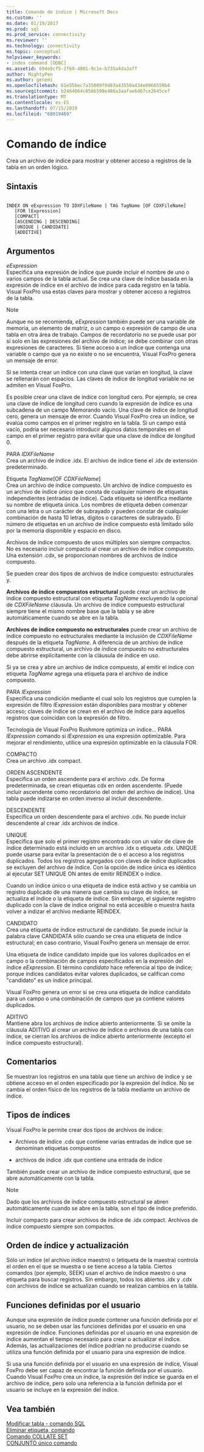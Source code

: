 ```yaml
---
title: Comando de índice | Microsoft Docs
ms.custom: ''
ms.date: 01/19/2017
ms.prod: sql
ms.prod_service: connectivity
ms.reviewer: ''
ms.technology: connectivity
ms.topic: conceptual
helpviewer_keywords:
- index command [ODBC]
ms.assetid: 694e8cf5-2f69-4001-9c1e-b735a4da3aff
author: MightyPen
ms.author: genemi
ms.openlocfilehash: 61e55bec7a35009f0d83a43550a434e0966559b4
ms.sourcegitcommit: b2464064c0566590e486a3aafae6d67ce2645cef
ms.translationtype: MT
ms.contentlocale: es-ES
ms.lasthandoff: 07/15/2019
ms.locfileid: "68019469"
---
```

# <a name="index-command"></a>Comando de índice
Crea un archivo de índice para mostrar y obtener acceso a registros de la tabla en un orden lógico.  
  
## <a name="syntax"></a>Sintaxis  
  
```  
  
INDEX ON eExpression TO IDXFileName | TAG TagName [OF CDXFileName]  
   [FOR lExpression]  
   [COMPACT]  
   [ASCENDING | DESCENDING]  
   [UNIQUE | CANDIDATE]  
   [ADDITIVE]  
```  
  
## <a name="arguments"></a>Argumentos  
 *eExpression*  
 Especifica una expresión de índice que puede incluir el nombre de uno o varios campos de la tabla actual. Se crea una clave de índice basada en la expresión de índice en el archivo de índice para cada registro en la tabla. Visual FoxPro usa estas claves para mostrar y obtener acceso a registros de la tabla.  
  
> [!NOTE]  
>  Aunque no se recomienda, *eExpression* también puede ser una variable de memoria, un elemento de matriz, o un campo o expresión de campo de una tabla en otra área de trabajo. Campos de recordatorio no se puede usar por sí solo en las expresiones del archivo de índice; se debe combinar con otras expresiones de caracteres. Si tiene acceso a un índice que contenga una variable o campo que ya no existe o no se encuentra, Visual FoxPro genera un mensaje de error.  
  
 Si se intenta crear un índice con una clave que varían en longitud, la clave se rellenarán con espacios. Las claves de índice de longitud variable no se admiten en Visual FoxPro.  
  
 Es posible crear una clave de índice con longitud cero. Por ejemplo, se crea una clave de índice de longitud cero cuando la expresión de índice es una subcadena de un campo Memorando vacío. Una clave de índice de longitud cero, genera un mensaje de error. Cuando Visual FoxPro crea un índice, se evalúa como campos en el primer registro en la tabla. Si un campo está vacío, podría ser necesario introducir algunos datos temporales en el campo en el primer registro para evitar que una clave de índice de longitud 0.  
  
 PARA *IDXFileName*  
 Crea un archivo de índice .idx. El archivo de índice tiene el .idx de extensión predeterminado.  
  
 Etiqueta *TagName*[OF *CDXFileName*]  
 Crea un archivo de índice compuesto. Un archivo de índice compuesto es un archivo de índice único que consta de cualquier número de etiquetas independientes (entradas de índice). Cada etiqueta se identifica mediante su nombre de etiqueta única. Los nombres de etiqueta deben comenzar con una letra o un carácter de subrayado y pueden constar de cualquier combinación de hasta 10 letras, dígitos o caracteres de subrayado. El número de etiquetas en un archivo de índice compuesto está limitado sólo por la memoria disponible y espacio en disco.  
  
 Archivos de índice compuesto de usos múltiples son siempre compactos. No es necesario incluir compacto al crear un archivo de índice compuesto. Una extensión .cdx, se proporcionan nombres de archivos de índice compuesto.  
  
 Se pueden crear dos tipos de archivos de índice compuesto: estructurales y.  
  
 **Archivos de índice compuestos estructural** puede crear un archivo de índice compuesto estructural con etiqueta *TagName* excluyendo la opcional de *CDXFileName* cláusula. Un archivo de índice compuesto estructural siempre tiene el mismo nombre base que la tabla y se abre automáticamente cuando se abre en la tabla.  
  
 **Archivos de índice compuesto no estructurales** puede crear un archivo de índice compuesto no estructurales mediante la inclusión de *CDXFileName* después de la etiqueta *TagName*. A diferencia de un archivo de índice compuesto estructural, un archivo de índice compuesto no estructurales debe abrirse explícitamente con la cláusula de índice en uso.  
  
 Si ya se crea y abre un archivo de índice compuesto, al emitir el índice con etiqueta *TagName* agrega una etiqueta para el archivo de índice compuesto.  
  
 PARA *lExpression*  
 Especifica una condición mediante el cual solo los registros que cumplen la expresión de filtro *lExpression* están disponibles para mostrar y obtener acceso; claves de índice se crean en el archivo de índice para aquellos registros que coincidan con la expresión de filtro.  
  
 Tecnología de Visual FoxPro Rushmore optimiza un índice... PARA *lExpression* comando si *lExpression* es una expresión optimizable. Para mejorar el rendimiento, utilice una expresión optimizable en la cláusula FOR.  
  
 COMPACTO  
 Crea un archivo .idx compact.  
  
 ORDEN ASCENDENTE  
 Especifica un orden ascendente para el archivo .cdx. De forma predeterminada, se crean etiquetas cdx en orden ascendente. (Puede incluir ascendente como recordatorio del orden del archivo de índice). Una tabla puede indizarse en orden inverso al incluir descendente.  
  
 DESCENDENTE  
 Especifica un orden descendente para el archivo .cdx. No puede incluir descendente al crear .idx archivos de índice.  
  
 UNIQUE  
 Especifica que solo el primer registro encontrado con un valor de clave de índice determinado está incluido en un archivo .idx o etiqueta .cdx. UNIQUE puede usarse para evitar la presentación de o el acceso a los registros duplicados. Todos los registros agregados con claves de índice duplicados se excluyen del archivo de índice. Con la opción de índice única es idéntico al ejecutar SET UNIQUE ON antes de emitir REINDEX o índice.  
  
 Cuando un índice único o una etiqueta de índice está activo y se cambia un registro duplicado de una manera que cambia su clave de índice, se actualiza el índice o la etiqueta de índice. Sin embargo, el siguiente registro duplicado con la clave de índice original no está accesible o muestra hasta volver a indizar el archivo mediante REINDEX.  
  
 CANDIDATO  
 Crea una etiqueta de índice estructural de candidato. Se puede incluir la palabra clave CANDIDATA sólo cuando se crea una etiqueta de índice estructural; en caso contrario, Visual FoxPro genera un mensaje de error.  
  
 Una etiqueta de índice candidato impide que los valores duplicados en el campo o la combinación de campos especificados en la expresión del índice *eExpression*. El término *candidato* hace referencia al tipo de índice; porque índices candidatos evitar valores duplicados, se califican como "candidato" es un índice principal.  
  
 Visual FoxPro genera un error si se crea una etiqueta de índice candidato para un campo o una combinación de campos que ya contiene valores duplicados.  
  
 ADITIVO  
 Mantiene abra los archivos de índice abierto anteriormente. Si se omite la cláusula ADITIVO al crear un archivo de índice o archivos de una tabla con índice, se cierran los archivos de índice abierto anteriormente (excepto el índice compuesto estructural).  
  
## <a name="remarks"></a>Comentarios  
 Se muestran los registros en una tabla que tiene un archivo de índice y se obtiene acceso en el orden especificado por la expresión del índice. No se cambia el orden físico de los registros de la tabla mediante un archivo de índice.  
  
## <a name="index-types"></a>Tipos de índices  
 Visual FoxPro le permite crear dos tipos de archivos de índice:  
  
-   Archivos de índice .cdx que contiene varias entradas de índice que se denominan etiquetas compuestos  
  
-   archivos de índice .idx que contiene una entrada de índice  
  
 También puede crear un archivo de índice compuesto estructural, que se abre automáticamente con la tabla.  
  
> [!NOTE]  
>  Dado que los archivos de índice compuesto estructural se abren automáticamente cuando se abre en la tabla, son el tipo de índice preferido.  
  
 Incluir compacto para crear archivos de índice de .idx compact. Archivos de índice compuesto siempre son compactos.  
  
## <a name="index-order-and-updating"></a>Orden de índice y actualización  
 Sólo un índice (el archivo índice maestro) o (etiqueta de la maestra) controla el orden en el que se muestra o se tiene acceso a la tabla. Ciertos comandos (por ejemplo, SEEK) usan el archivo de índice maestro o una etiqueta para buscar registros. Sin embargo, todos los abiertos .idx y .cdx con archivos de índice se actualizan cuando se realizan cambios en la tabla.  
  
## <a name="user-defined-functions"></a>Funciones definidas por el usuario  
 Aunque una expresión de índice puede contener una función definida por el usuario, no se deben usar las funciones definidas por el usuario en una expresión de índice. Funciones definidas por el usuario en una expresión de índice aumentan el tiempo necesario para crear o actualizar el índice. Además, las actualizaciones del índice podrían no producirse cuando se utiliza una función definida por el usuario para una expresión de índice.  
  
 Si usa una función definida por el usuario en una expresión de índice, Visual FoxPro debe ser capaz de encontrar la función definida por el usuario. Cuando Visual FoxPro crea un índice, la expresión del índice se guarda en el archivo de índice, pero solo una referencia a la función definida por el usuario se incluye en la expresión del índice.  
  
## <a name="see-also"></a>Vea también  
 [Modificar tabla - comando SQL](../../odbc/microsoft/alter-table-sql-command.md)   
 [Eliminar etiqueta, comando](../../odbc/microsoft/delete-tag-command.md)   
 [Comando COLLATE SET](../../odbc/microsoft/set-collate-command.md)   
 [CONJUNTO único comando](../../odbc/microsoft/set-unique-command.md)
